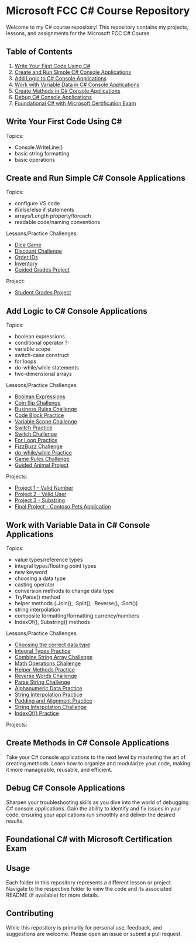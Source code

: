 # Microsoft FCC C# Course Repository

Welcome to my C# course repository! This repository contains my projects, lessons, and assignments for the Microsoft FCC C# Course.

## Table of Contents

1. [Write Your First Code Using C#](#write-your-first-code-using-c)
2. [Create and Run Simple C# Console Applications](#create-and-run-simple-c-console-applications)
3. [Add Logic to C# Console Applications](#add-logic-to-c-console-applications)
4. [Work with Variable Data in C# Console Applications](#work-with-variable-data-in-c-console-applications)
5. [Create Methods in C# Console Applications](#create-methods-in-c-console-applications)
6. [Debug C# Console Applications](#debug-c-console-applications)
7. [Foundational C# with Microsoft Certification Exam](#foundational-c-with-microsoft-certification-exam)

## Write Your First Code Using C#

Topics:

- Console.WriteLine()
- basic string formatting
- basic operations

## Create and Run Simple C# Console Applications

Topics:

- configure VS code
- if/else/else if statements
- arrays/Length property/foreach
- readable code/naming conventions

Lessons/Practice Challenges:

- [Dice Game](./Section2-SimpleCSharpConsoleApp/DiceGame/)
- [Discount Challenge](./Section2-SimpleCSharpConsoleApp/discountChallenge/)
- [Order IDs](./Section2-SimpleCSharpConsoleApp/orderIDs)
- [Inventory](./Section2-SimpleCSharpConsoleApp/inventory)
- [Guided Grades Project](./Section2-SimpleCSharpConsoleApp/guided-project-foreach)

Project:

- [Student Grades Project](./Section2-SimpleCSharpConsoleApp/grades-challenge-project/ChallengeProject/Starter/Program.cs)

## Add Logic to C# Console Applications

Topics:

- boolean expressions
- conditional operator ?:
- variable scope
- switch-case construct
- for loops
- do-while/while statements
- two-dimensional arrays

Lessons/Practice Challenges:

- [Boolean Expressions](./Section3-AddLogic/booleanPractice/)
- [Coin flip Challenge](./Section3-AddLogic/CoinFlip/)
- [Business Rules Challenge](./Section3-AddLogic/businessRules/)
- [Code Block Practice](./Section3-AddLogic/codeBlockPractice/)
- [Variable Scope Challenge](./Section3-AddLogic/variableScopeChallenge/)
- [Switch Practice](./Section3-AddLogic/switchPractice/)
- [Switch Challenge](./Section3-AddLogic/switchChallenge/)
- [For Loop Practice](./Section3-AddLogic/forPractice/)
- [FizzBuzz Challenge](./Section3-AddLogic/fizzBuzzChallenge/)
- [do-while/while Practice](./Section3-AddLogic/doWhilePractice/)
- [Game Rules Challenge](./Section3-AddLogic/gameRulesChallenge/)
- [Guided Animal Project](./Section3-AddLogic/Guided-project-branching-looping-CSharp-main/GuidedProject/Starter/Program.cs)

Projects:

- [Project 1 - Valid Number](./Section3-AddLogic/project1/)
- [Project 2 - Valid User](./Section3-AddLogic/project2/)
- [Project 3 - Substring](./Section3-AddLogic/project3/)
- [Final Project - Contoso Pets Application](./Section3-AddLogic/Challenge-project-branching-looping-CSharp-main/ChallengeProject/Starter/Program.cs)

## Work with Variable Data in C# Console Applications

Topics:

- value types/reference types
- integral types/floating point types
- new keyword
- choosing a data type
- casting operator
- conversion methods to change data type
- TryParse() method
- helper methods (.Join(), .Split(), .Reverse(), .Sort())
- string interpolation
- composite formatting/formatting currency/numbers
- IndexOf(), Substring() methods

Lessons/Practice Challenges:

- [Choosing the correct data type](./Section4-VariableData/integralTypesPractice/)
- [Integral Types Practice](./Section4-VariableData/integralTypesPractice/)
- [Combine String Array Challenge](./Section4-VariableData/)
- [Math Operations Challenge](./Section4-VariableData/mathOperationsChallenge/)
- [Helper Methods Practice](./Section4-VariableData/helperMethodsPractice/)
- [Reverse Words Challenge](./Section4-VariableData/reverseWordChallenge/)
- [Parse String Challenge](./Section4-VariableData/parseStringChallenge/)
- [Alphanumeric Data Practice](./Section4-VariableData/alphanumericDataPractice/)
- [String Interpolation Practice](./Section4-VariableData/stringPractice/)
- [Padding and Alignment Practice](./Section4-VariableData/paddingPractice/)
- [String Interpolation Challenge](./Section4-VariableData/stringChallenge/)
- [IndexOf() Practice](./Section4-VariableData/indexOfPractice/)

Projects:

## Create Methods in C# Console Applications

Take your C# console applications to the next level by mastering the art of creating methods. Learn how to organize and modularize your code, making it more manageable, reusable, and efficient.

## Debug C# Console Applications

Sharpen your troubleshooting skills as you dive into the world of debugging C# console applications. Gain the ability to identify and fix issues in your code, ensuring your applications run smoothly and deliver the desired results.

## Foundational C# with Microsoft Certification Exam

## Usage

Each folder in this repository represents a different lesson or project. Navigate to the respective folder to view the code and its associated README (if available) for more details.

## Contributing

While this repository is primarily for personal use, feedback, and suggestions are welcome. Please open an issue or submit a pull request.

